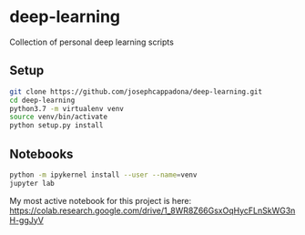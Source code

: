# deep-learning
Collection of personal deep learning scripts

## Setup
```bash
git clone https://github.com/josephcappadona/deep-learning.git
cd deep-learning
python3.7 -m virtualenv venv
source venv/bin/activate
python setup.py install
```


## Notebooks

```bash
python -m ipykernel install --user --name=venv
jupyter lab
```

My most active notebook for this project is here: https://colab.research.google.com/drive/1_8WR8Z66GsxOqHycFLnSkWG3nH-ggJyV
